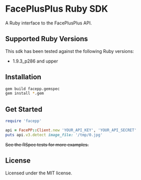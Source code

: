 # FacePlusPlus Ruby SDK

A Ruby interface to the FacePlusPlus API.

## Supported Ruby Versions

This sdk has been tested against the following Ruby versions:

- 1.9.3_p286 and upper

## Installation

```bash
gem build facepp.gemspec
gem install *.gem
```

## Get Started

```ruby
require 'facepp'

api = FacePP::Client.new 'YOUR_API_KEY', 'YOUR_API_SECRET'
puts api.v3.detect image_file: '/tmp/0.jpg'
```

~~See the RSpec tests for more examples.~~

## License

Licensed under the MIT license.
